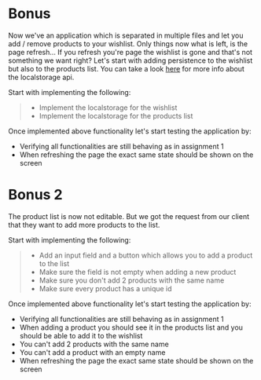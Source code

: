 # Bonus

Now we've an application which is separated in multiple files and let you add / remove products to your wishlist.
Only things now what is left, is the page refresh... If you refresh you're page the wishlist is gone and that's not something
we want right? Let's start with adding persistence to the wishlist but also to the products list. You can take a look
[here](https://developer.mozilla.org/en-US/docs/Web/API/Window/localStorage) for more info about the localstorage api.

Start with implementing the following:
> - Implement the localstorage for the wishlist
> - Implement the localstorage for the products list

Once implemented above functionality let's start testing the application by:
- Verifying all functionalities are still behaving as in assignment 1
- When refreshing the page the exact same state should be shown on the screen

# Bonus 2

The product list is now not editable. But we got the request from our client that they want to add more products to the list.

Start with implementing the following:
> - Add an input field and a button which allows you to add a product to the list
> - Make sure the field is not empty when adding a new product
> - Make sure you don't add 2 products with the same name
> - Make sure every product has a unique id

Once implemented above functionality let's start testing the application by:
- Verifying all functionalities are still behaving as in assignment 1
- When adding a product you should see it in the products list and you should be able to add it to the wishlist
- You can't add 2 products with the same name
- You can't add a product with an empty name
- When refreshing the page the exact same state should be shown on the screen
